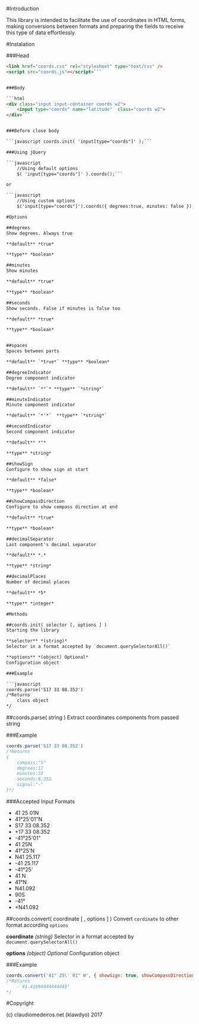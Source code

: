 #Introduction

This library is intended to facilitate the use of coordinates in HTML forms, making conversions between formats and preparing the fields to receive this type of data effortlessly.

#Instalation

###Head

```html
<link href="coords.css" rel="stylesheet" type="text/css" />
<script src="coords.js"></script>```


###Body

```html
<div class="input input-container coords w2">
    <input type="coords" name="latitude"  class="coords w2">
</div>```


###Before close body

```javascript coords.init( 'input[type="coords"]' );```

###Using jQuery

```javascript    
    //Using default options
    $( 'input[type="coords"]' ).coords();```

or

```javascript    
    //Using custom options
    $('input[type="coords"]').coords({ degrees:true, minutes: false });```

#Options

##degrees
Show degrees. Always true

**default** *true*

**type** *boolean*

##minutes
Show minutes

**default** *true*

**type** *boolean*

##seconds
Show seconds. False if minutes is false too

**default** *true*

**type** *boolean*


##spaces   
Spaces between parts

**default** `*true*` **type** *boolean*

##degreeIndicator
Degree component indicator

**default** `*°`* **type** `*string*`

##minuteIndicator
Minute component indicator

**default** `*'*`  **type** `*string*`

##secondIndicator
Second component indicator

**default** *"*

**type** *string*

##showSign
Configure to show sign at start

**default** *false*

**type** *boolean*

##showCompassDirection
Configure to show compass direction at end

**default** *true*

**type** *boolean*

##decimalSeparator
Last component's decimal separator

**default** *.*

**type** *string*

##decimalPlaces
Number of decimal places

**default** *5*

**type** *integer*

#Methods

##coords.init( selector [, options ] )
Starting the library

**selector** *(string)*
Selector in a format accepted by `document.querySelectorAll()`

**options** *(object) Optional*
Configuration object

###Example

```javascript
coords.parse('S17 33 08.352')
/*Returns
    class object
*/
```

##coords.parse( string )
Extract coordinates components from passed string

###Example

```javascript
coords.parse('S17 33 08.352')
/*Returns
{
    compass:"S"
    degrees:17
    minutes:33
    seconds:8.352
    signal:"-"
}*/
```

###Accepted Input Formats

- 41 25 01N
- 41°25'01"N
- S17 33 08.352
- +17 33 08.352
- -41°25'01"
- 41 25N
- 41°25'N
- N41 25.117
- -41 25.117
- -41°25'
- 41 N
- 41°N 
- N41.092
- 90S
- -41°
- +N41.092

##coords.convert( coordinate [ , options ] )
Convert `cordinate` to other format according `options`

**coordinate** *(string)*
Selector in a format accepted by `document.querySelectorAll()`

**options** *(object) Optional*
Configuration object

###Example

```javascript
coords.convert('41° 25\' 01" W', { showSign: true, showCompassDirection:false, minutes:false } )
/*Returns
    - 41.41694444444445°
*/
```



#Copyright

(c) claudiomedeiros.net (klawdyo) 2017
